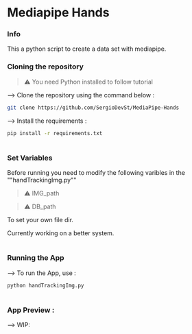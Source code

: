 
# Mediapipe Hands
</div>


### Info

This a python script to create a data set with mediapipe. 

### Cloning the repository

> ⚠ You need Python installed to follow tutorial

--> Clone the repository using the command below :
```bash
git clone https://github.com/SergioDevSt/MediaPipe-Hands

```

--> Install the requirements :
```bash
pip install -r requirements.txt

```

#
### Set Variables

Before running you need to modify the following varibles in the ""handTrackingImg.py""
> ⚠ IMG_path


> ⚠ DB_path


To set your own file dir.

Currently working on a better system.

#
### Running the App

--> To run the App, use :
```bash
python handTrackingImg.py

```


#

### App Preview :
--> WIP: 
